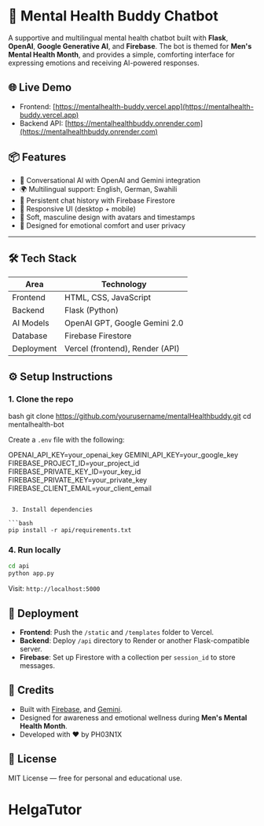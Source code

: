 # 🧠 Mental Health Buddy Chatbot

A supportive and multilingual mental health chatbot built with **Flask**, **OpenAI**, **Google Generative AI**, and **Firebase**. The bot is themed for **Men's Mental Health Month**, and provides a simple, comforting interface for expressing emotions and receiving AI-powered responses.


## 🌐 Live Demo

- Frontend: [https://mentalhealth-buddy.vercel.app](https://mentalhealth-buddy.vercel.app)
- Backend API: [https://mentalhealthbuddy.onrender.com](https://mentalhealthbuddy.onrender.com)


## 📦 Features

- 💬 Conversational AI with OpenAI and Gemini integration
- 🌍 Multilingual support: English, German, Swahili
- 💾 Persistent chat history with Firebase Firestore
- 📱 Responsive UI (desktop + mobile)
- 🎨 Soft, masculine design with avatars and timestamps
- 🧠 Designed for emotional comfort and user privacy

---

## 🛠️ Tech Stack

| Area          | Technology                     |
|---------------|--------------------------------|
| Frontend      | HTML, CSS, JavaScript          |
| Backend       | Flask (Python)                 |
| AI Models     | OpenAI GPT, Google Gemini 2.0  |
| Database      | Firebase Firestore             |
| Deployment    | Vercel (frontend), Render (API)|

## ⚙️ Setup Instructions

### 1. Clone the repo

bash
git clone https://github.com/yourusername/mentalHealthbuddy.git
cd mentalhealth-bot



Create a `.env` file with the following:

OPENAI_API_KEY=your_openai_key
GEMINI_API_KEY=your_google_key
FIREBASE_PROJECT_ID=your_project_id
FIREBASE_PRIVATE_KEY_ID=your_key_id
FIREBASE_PRIVATE_KEY=your_private_key
FIREBASE_CLIENT_EMAIL=your_client_email
```

 3. Install dependencies

```bash
pip install -r api/requirements.txt
```

### 4. Run locally

```bash
cd api
python app.py
```

Visit: `http://localhost:5000`


## 🚀 Deployment

* **Frontend**: Push the `/static` and `/templates` folder to Vercel.
* **Backend**: Deploy `/api` directory to Render or another Flask-compatible server.
* **Firebase**: Set up Firestore with a collection per `session_id` to store messages.


## 🧠 Credits

* Built with [Firebase](https://firebase.google.com), and [Gemini](https://ai.google.dev/).
* Designed for awareness and emotional wellness during **Men's Mental Health Month**.
* Developed with ❤️ by PH03N1X


## 📜 License

MIT License — free for personal and educational use.

# HelgaTutor
